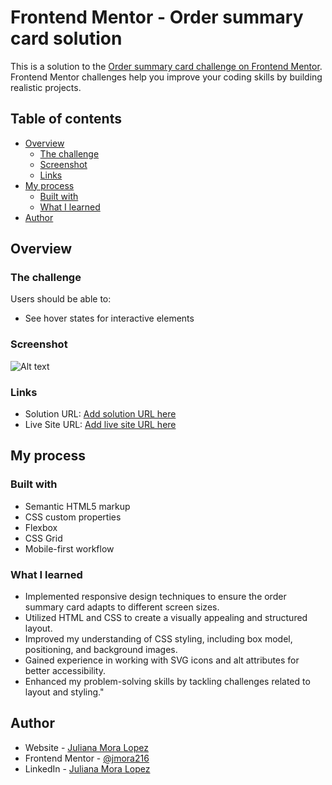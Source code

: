 # Frontend Mentor - Order summary card solution

This is a solution to the [Order summary card challenge on Frontend Mentor](https://www.frontendmentor.io/challenges/order-summary-component-QlPmajDUj). Frontend Mentor challenges help you improve your coding skills by building realistic projects. 

## Table of contents

- [Overview](#overview)
  - [The challenge](#the-challenge)
  - [Screenshot](#screenshot)
  - [Links](#links)
- [My process](#my-process)
  - [Built with](#built-with)
  - [What I learned](#what-i-learned)
- [Author](#author)

## Overview

### The challenge

Users should be able to:

- See hover states for interactive elements

### Screenshot

![Alt text](image.png)

### Links

- Solution URL: [Add solution URL here]([https://your-solution-url.com](https://github.com/julianaml95/order-summary-card))
- Live Site URL: [Add live site URL here]([https://your-live-site-url.com](https://julianaml95.github.io/order-summary-card/))

## My process

### Built with

- Semantic HTML5 markup
- CSS custom properties
- Flexbox
- CSS Grid
- Mobile-first workflow

### What I learned

- Implemented responsive design techniques to ensure the order summary card adapts to different screen sizes.
- Utilized HTML and CSS to create a visually appealing and structured layout.
- Improved my understanding of CSS styling, including box model, positioning, and background images.
- Gained experience in working with SVG icons and alt attributes for better accessibility.
- Enhanced my problem-solving skills by tackling challenges related to layout and styling."

## Author

- Website - [Juliana Mora Lopez](https://julianaml95.github.io/Portfolio-ONE/)
- Frontend Mentor - [@jmora216]([https://www.frontendmentor.io/profile/yourusername](https://www.frontendmentor.io/profile/jmora216))
- LinkedIn - [Juliana Mora Lopez]([https://www.twitter.com/yourusername](https://www.linkedin.com/in/juliana-mora-l%C3%B3pez-bb7192a7/))
